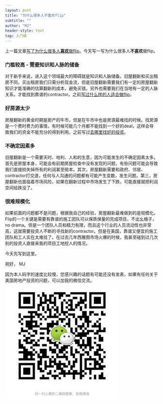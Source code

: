 ```yaml
---
layout: post
title: "为什么很多人不喜欢flip"
subtitle: ""
author: "MJ"
header-style: text
tag: 入门级
---
```


上一篇文章[写了为什么很多人**喜欢**做flip](https://www.mi-fang.net/2020/11/03/%E4%B8%BA%E4%BB%80%E4%B9%88%E5%BE%88%E5%A4%9A%E4%BA%BA%E5%96%9C%E6%AC%A2%E5%81%9A%E6%88%BF%E5%B1%8B%E7%BF%BB%E6%96%B0/)。今天写一写为什么很多人**不喜欢**做flip。

### 门槛较高 - 需要知识和人脉的储备
对于新手来说，进入这个领域最大的障碍就是知识和人脉储备。旧屋翻新和买出租房不同，买出租房我们只需分析现金流，但是旧屋翻新需要我们有一定的房屋翻新知识才能准确的估算翻新的成本，避免买错。另外也需要我们在当地有一定的人脉关系，才能找到靠谱的contractor。之前[写过什么样的人适合做flip](https://www.mi-fang.net/2020/03/14/%E6%97%A7%E5%B1%8B%E7%BF%BB%E6%96%B0%E9%80%82%E5%90%88%E4%BB%80%E4%B9%88%E6%A0%B7%E7%9A%84%E4%BA%BA/)。

### 好房源太少
房屋翻新的黄金时期是房产的牛市，但是在牛市中也是房源最难找的时候。找房源是一个费时费力的事情，有时候可能几个月都不能找到一个好的deal，这样会导致我们的资金不能充分的得到利用。之前写过[去哪里找好的投资](https://www.mi-fang.net/2019/04/18/%E5%8E%BB%E5%93%AA%E9%87%8C%E6%89%BE%E5%A5%BD%E7%9A%84%E6%8A%95%E8%B5%84/)。

### 不确定因素多
旧屋翻新是一个需要天时、地利、人和的生意，因为可能发生的不确定因素太多。首先是房屋本身，可能会有前期房屋检查中没有发现的问题，有些问题可能会导致我们直接损失掉所有的利润甚至赔本。其次，房屋翻新需要和政府、邻居、contractor打交道，任何与人沟通的问题都有可能产生变数，发生问题。第三，房屋翻新也面临着市场风险，如果在翻新过程中市场发生了下跌，可能直接就把利润空间给跌没了。

### 很难规模化
如果前面的问题都不是问题，根据我自己的经验，房屋翻新最难做到的是规模化。Flip的一个关键是需要有靠谱的施工团队可以保质保量的完成项目，不出幺蛾子，no drama。但是一个团队人员和精力有限，而且这个行业的人员流动性也非常高，这就需要投资人不断的寻找新的contractor。但是在美国，靠谱又便宜的施工团队和工人实在太难找了。在过去几年西雅图市场火爆的时候，我甚至碰到过几次别的投资人直接来我的项目工地挖人的情况。

今天先写到这里。

祝好，
MJ

因为本人码字的速度比较慢，您感兴趣的话题有可能还没有发表，如果有任何关于美国房地产投资的问题，可以加我的微信交流。

![Image of Wechat](/img/wechat.jpeg)
